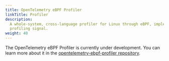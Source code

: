 ```yaml
---
title: OpenTelemetry eBPF Profiler
linkTitle: Profiler
description:
  A whole-system, cross-language profiler for Linux through eBPF, implementing the
  profiling signal.
weight: 40
---
```


The OpenTelemetry eBPF Profiler is currently under development. You can learn
more about it in the
[opentelemetry-ebpf-profiler repository](https://github.com/open-telemetry/opentelemetry-ebpf-profiler/).
